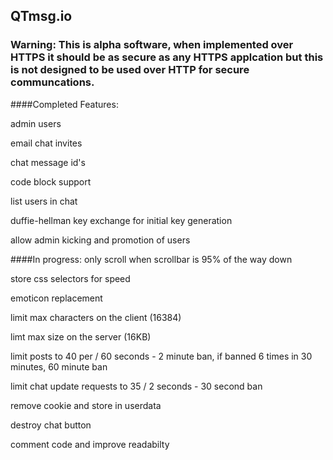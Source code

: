 ## QTmsg.io

### Warning: This is alpha software, when implemented over HTTPS it should be as secure as any HTTPS applcation but this is not designed to be used over HTTP for secure communcations.

####Completed Features:

admin users

email chat invites

chat message id's

code block support

list users in chat

duffie-hellman key exchange for initial key generation

allow admin kicking and promotion of users

####In progress:
only scroll when scrollbar is 95% of the way down

store css selectors for speed

emoticon replacement

limit max characters on the client (16384)

limt max size on the server (16KB)

limit posts to 40 per / 60 seconds - 2 minute ban, if banned 6 times in 30 minutes, 60 minute ban

limit chat update requests to 35 / 2 seconds - 30 second ban

remove cookie and store in userdata

destroy chat button

comment code and improve readabilty
